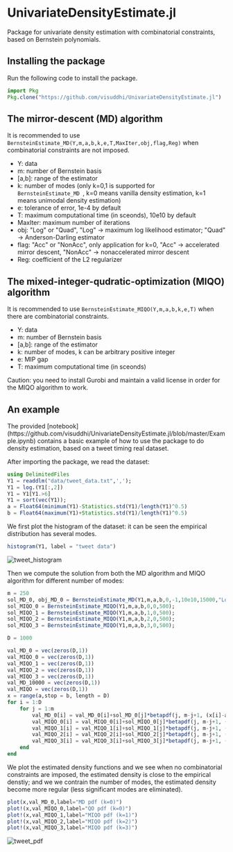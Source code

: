 # UnivariateDensityEstimate.jl

Package for univariate density estimation with combinatorial constraints, based on Bernstein polynomials. 

<h2> Installing the package </h2>

Run the following code to install the package.


```julia
import Pkg
Pkg.clone("https://github.com/visuddhi/UnivariateDensityEstimate.jl")
```

<h2> The mirror-descent (MD) algorithm </h2>

It is recommended to use `BernsteinEstimate_MD(Y,m,a,b,k,e,T,MaxIter,obj,flag,Reg)` when combinatorial constraints are not imposed.

* Y: data
* m: number of Bernstein basis
* [a,b]: range of the estimator
* k: number of modes (only k=0,1 is supported for <code> BernsteinEstimate_MD </code>, k=0 means vanilla density estimation, k=1 means unimodal density estimation)
* e: tolerance of error, 1e-4 by default
* T: maximum computational time (in sceonds), 10e10 by default
* MaxIter: maximum number of iterations
* obj: "Log" or "Quad", "Log" -> maximum log likelihood estimator; "Quad" -> Anderson-Darling estimator
* flag: "Acc" or "NonAcc", only application for k=0, "Acc" -> accelerated mirror descent, "NonAcc" -> nonaccelerated mirror descent
* Reg: coefficient of the L2 regularizer

<h2> The mixed-integer-qudratic-optimization (MIQO) algorithm </h2>

It is recommended to use `BernsteinEstimate_MIQO(Y,m,a,b,k,e,T)` when there are combinatorial constraints.

* Y: data
* m: number of Bernstein basis
* [a,b]: range of the estimator
* k: number of modes, k can be arbitrary positive integer
* e: MIP gap
* T: maximum computational time (in sceonds)

Caution: you need to install Gurobi and maintain a valid license in order for the MIQO algorithm to work.

<h2> An example </h2>
The provided [notebook](https://github.com/visuddhi/UnivariateDensityEstimate.jl/blob/master/Example.ipynb) contains a basic example of how to use the package to do density estimation, based on a tweet timing real dataset.

After importing the package, we read the dataset:
```julia
using DelimitedFiles
Y1 = readdlm("data/tweet_data.txt",',');
Y1 = log.(Y1[:,2])
Y1 = Y1[Y1.>6]
Y1 = sort(vec(Y1));
a = Float64(minimum(Y1)-Statistics.std(Y1)/length(Y1)^0.5)
b = Float64(maximum(Y1)+Statistics.std(Y1)/length(Y1)^0.5)
```

We first plot the histogram of the dataset: it can be seen the empirical distribution has several modes.
```julia
histogram(Y1, label = "tweet data")
```
![tweet_histogram](https://github.com/visuddhi/UnivariateDensityEstimate.jl/blob/master/fig/tweet_histogram.png)

Then we compute the solution from both the MD algorithm and MIQO algorithm for different number of modes:
```julia
m = 250  
sol_MD_0, obj_MD_0 = BernsteinEstimate_MD(Y1,m,a,b,0,-1,10e10,15000,"Log","Acc",0);
sol_MIQO_0 = BernsteinEstimate_MIQO(Y1,m,a,b,0,0,500);
sol_MIQO_1 = BernsteinEstimate_MIQO(Y1,m,a,b,1,0,500);
sol_MIQO_2 = BernsteinEstimate_MIQO(Y1,m,a,b,2,0,500);
sol_MIQO_3 = BernsteinEstimate_MIQO(Y1,m,a,b,3,0,500);

D = 1000

val_MD_0 = vec(zeros(D,1))
val_MIQO_0 = vec(zeros(D,1))
val_MIQO_1 = vec(zeros(D,1))
val_MIQO_2 = vec(zeros(D,1))
val_MIQO_3 = vec(zeros(D,1))
val_MD_10000 = vec(zeros(D,1))
val_MIQO = vec(zeros(D,1))
x = range(a,stop = b, length = D)
for i = 1:D
    for j = 1:m
        val_MD_0[i] = val_MD_0[i]+sol_MD_0[j]*betapdf(j, m-j+1, (x[i]-a)/(b-a))/(b-a);
        val_MIQO_0[i] = val_MIQO_0[i]+sol_MIQO_0[j]*betapdf(j, m-j+1, (x[i]-a)/(b-a))/(b-a);
        val_MIQO_1[i] = val_MIQO_1[i]+sol_MIQO_1[j]*betapdf(j, m-j+1, (x[i]-a)/(b-a))/(b-a);
        val_MIQO_2[i] = val_MIQO_2[i]+sol_MIQO_2[j]*betapdf(j, m-j+1, (x[i]-a)/(b-a))/(b-a);
        val_MIQO_3[i] = val_MIQO_3[i]+sol_MIQO_3[j]*betapdf(j, m-j+1, (x[i]-a)/(b-a))/(b-a);
    end
end
```
We plot the estimated density functions and we see when no combinatorial constraints are imposed, the estimated density is close to the empirical denstiy; and we we contrain the number of modes, the estimated density become more regular (less significant modes are eliminated).

```julia
plot(x,val_MD_0,label="MD pdf (k=0)")
plot!(x,val_MIQO_0,label="QO pdf (k=0)")
plot!(x,val_MIQO_1,label="MIQO pdf (k=1)")
plot!(x,val_MIQO_2,label="MIQO pdf (k=2)")
plot!(x,val_MIQO_3,label="MIQO pdf (k=3)")
```
![tweet_pdf](https://github.com/visuddhi/UnivariateDensityEstimate.jl/blob/master/fig/tweet_pdf_estimated.png)
